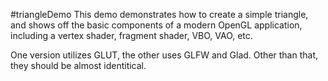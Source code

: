 #triangleDemo
This demo demonstrates how to create a simple triangle, and shows off the basic components of a modern OpenGL application, including a vertex shader, fragment shader, VBO, VAO, etc.

One version utilizes GLUT, the other uses GLFW and Glad. Other than that, they should be almost identitical.
